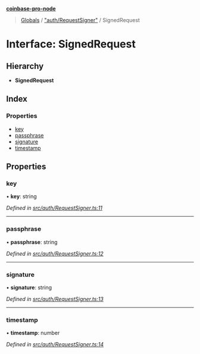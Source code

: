**[coinbase-pro-node](../README.md)**

> [Globals](../globals.md) / ["auth/RequestSigner"](../modules/_auth_requestsigner_.md) / SignedRequest

# Interface: SignedRequest

## Hierarchy

- **SignedRequest**

## Index

### Properties

- [key](_auth_requestsigner_.signedrequest.md#key)
- [passphrase](_auth_requestsigner_.signedrequest.md#passphrase)
- [signature](_auth_requestsigner_.signedrequest.md#signature)
- [timestamp](_auth_requestsigner_.signedrequest.md#timestamp)

## Properties

### key

• **key**: string

_Defined in [src/auth/RequestSigner.ts:11](https://github.com/bennyn/coinbase-pro-node/blob/26bf4d8/src/auth/RequestSigner.ts#L11)_

---

### passphrase

• **passphrase**: string

_Defined in [src/auth/RequestSigner.ts:12](https://github.com/bennyn/coinbase-pro-node/blob/26bf4d8/src/auth/RequestSigner.ts#L12)_

---

### signature

• **signature**: string

_Defined in [src/auth/RequestSigner.ts:13](https://github.com/bennyn/coinbase-pro-node/blob/26bf4d8/src/auth/RequestSigner.ts#L13)_

---

### timestamp

• **timestamp**: number

_Defined in [src/auth/RequestSigner.ts:14](https://github.com/bennyn/coinbase-pro-node/blob/26bf4d8/src/auth/RequestSigner.ts#L14)_
